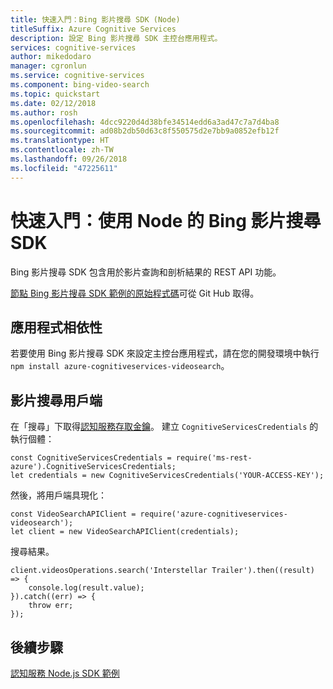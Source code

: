 ```yaml
---
title: 快速入門：Bing 影片搜尋 SDK (Node)
titleSuffix: Azure Cognitive Services
description: 設定 Bing 影片搜尋 SDK 主控台應用程式。
services: cognitive-services
author: mikedodaro
manager: cgronlun
ms.service: cognitive-services
ms.component: bing-video-search
ms.topic: quickstart
ms.date: 02/12/2018
ms.author: rosh
ms.openlocfilehash: 4dcc9220d4d38bfe34514edd6a3ad47c7a7d4ba8
ms.sourcegitcommit: ad08b2db50d63c8f550575d2e7bb9a0852efb12f
ms.translationtype: HT
ms.contentlocale: zh-TW
ms.lasthandoff: 09/26/2018
ms.locfileid: "47225611"
---
```

# <a name="quickstart-bing-video-search-sdk-with-node"></a>快速入門：使用 Node 的 Bing 影片搜尋 SDK

Bing 影片搜尋 SDK 包含用於影片查詢和剖析結果的 REST API 功能。 

[節點 Bing 影片搜尋 SDK 範例的原始程式碼](https://github.com/Azure-Samples/cognitive-services-node-sdk-samples/blob/master/Samples/videoSearch.js)可從 Git Hub 取得。

## <a name="application-dependencies"></a>應用程式相依性

若要使用 Bing 影片搜尋 SDK 來設定主控台應用程式，請在您的開發環境中執行 `npm install azure-cognitiveservices-videosearch`。

## <a name="video-search-client"></a>影片搜尋用戶端
在「搜尋」下取得[認知服務存取金鑰](https://azure.microsoft.com/try/cognitive-services/)。 建立 `CognitiveServicesCredentials` 的執行個體：
```
const CognitiveServicesCredentials = require('ms-rest-azure').CognitiveServicesCredentials;
let credentials = new CognitiveServicesCredentials('YOUR-ACCESS-KEY');
```
然後，將用戶端具現化：
```
const VideoSearchAPIClient = require('azure-cognitiveservices-videosearch');
let client = new VideoSearchAPIClient(credentials);
```
搜尋結果。
```
client.videosOperations.search('Interstellar Trailer').then((result) => {
    console.log(result.value);
}).catch((err) => {
    throw err;
});

```

<!-- Remove until the response can be replace with a sanitized version.
The code prints `result.value` items to the console without parsing any text. The results will be:
- _type: 'VideoObjectElementType'

![Video results](media/video-search-sdk-node-results.png)
-->

## <a name="next-steps"></a>後續步驟

[認知服務 Node.js SDK 範例](https://github.com/Azure-Samples/cognitive-services-node-sdk-samples)
